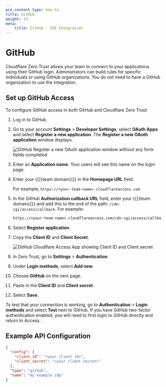 ```yaml
---
pcx_content_type: how-to
title: GitHub
weight: 13
meta:
    title: GitHub - IdP Integration
---
```


# GitHub

Cloudflare Zero Trust allows your team to connect to your applications using their GitHub login. Administrators can build rules for specific individuals or using GitHub organizations. You do not need to have a GitHub organization to use the integration.

## Set up GitHub Access

To configure GitHub access in both GitHub and Cloudflare Zero Trust:

1. Log in to GitHub.

1. Go to your account **Settings** > **Developer Settings**, select **OAuth Apps** and select **Register a new application**. The **Register a new OAuth application** window displays.

    ![GitHub Register a new OAuth application window without any form fields completed](/images/cloudflare-one/identity/github/github2.png)

1. Enter an **Application name**. Your users will see this name on the login page.

1. Enter your {{<glossary-tooltip term_id="team-domain">}}team domain{{</glossary-tooltip>}} in the **Homepage URL** field.

    For example, `https://<your-team-name>.cloudflareaccess.com`

1. In the GitHub **Authorization callback URL** field, enter your {{<glossary-tooltip term_id="team-domain">}}team domain{{</glossary-tooltip>}} and add this to the end of the path: `/cdn-cgi/access/callback`. For example:

    ```txt
    https://<your-team-name>.cloudflareaccess.com/cdn-cgi/access/callback
    ```

1. Select **Register application**.

1. Copy the **Client ID** and **Client Secret**.

    ![GitHub Cloudflare Access App showing Client ID and Client secret](/images/cloudflare-one/identity/github/github4.png)

1. In Zero Trust, go to **Settings** > **Authentication**.

1. Under **Login methods**, select **Add new**.

1. Choose **GitHub** on the next page.

1. Paste in the **Client ID** and **Client secret**.

1. Select **Save**.

To test that your connection is working, go to **Authentication** > **Login methods** and select **Test** next to GitHub.
If you have GitHub two-factor authentication enabled, you will need to first login to GitHub directly and return to Access.

## Example API Configuration

```json
{
  "config": {
    "client_id": "<your client id>",
    "client_secret": "<your client secret>"
  },
  "type": "github",
  "name": "my example idp"
}
```
